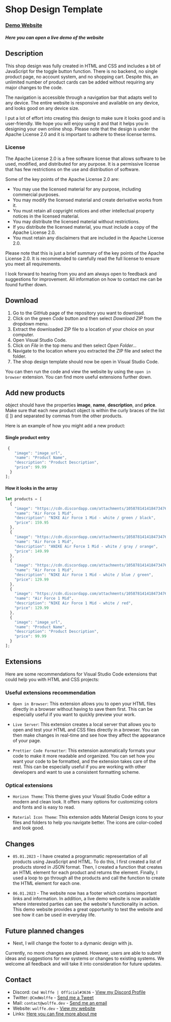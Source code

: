 # Shop Design Template

### [Demo Website](https://demo.wolffe.dev/shopdesign/)
 ##### Here you can open a live demo of the website



## Description 

This shop design was fully created in HTML and CSS and includes a bit of JavaScript for the toggle button function. There is no backend, no single product page, no account system, and no shopping cart. Despite this, an unlimited number of product cards can be added without requiring any major changes to the code.

The navigation is accessible through a navigation bar that adapts well to any device. The entire website is responsive and available on any device, and looks good on any device size.

I put a lot of effort into creating this design to make sure it looks good and is user-friendly. We hope you will enjoy using it and that it helps you in designing your own online shop. Please note that the design is under the Apache License 2.0 and it is important to adhere to these license terms.

### License 

The Apache License 2.0 is a free software license that allows software to be used, modified, and distributed for any purpose. It is a permissive license that has few restrictions on the use and distribution of software.

Some of the key points of the Apache License 2.0 are:

* You may use the licensed material for any purpose, including commercial purposes.
* You may modify the licensed material and create derivative works from it.
* You must retain all copyright notices and other intellectual property notices in the licensed material.
* You may distribute the licensed material without restrictions.
* If you distribute the licensed material, you must include a copy of the Apache License 2.0.
* You must retain any disclaimers that are included in the Apache License 2.0.

Please note that this is just a brief summary of the key points of the Apache License 2.0. It is recommended to carefully read the full license to ensure you meet all requirements.

I look forward to hearing from you and am always open to feedback and suggestions for improvement. All information on how to contact me can be found further down.


## Download

1. Go to the GitHub page of the repository you want to download.
2. Click on the green *Code* button and then select *Download ZIP* from the dropdown menu.
3. Extract the downloaded ZIP file to a location of your choice on your computer.
4. Open Visual Studio Code.
5. Click on *File* in the top menu and then select *Open Folder...*
6. Navigate to the location where you extracted the ZIP file and select the folder.
7. The shop design template should now be open in Visual Studio Code.

You can then run the code and view the website by using the `open in browser` extension. You can find more useful extensions further down.

## Add new products

object should have the properties **image**, **name**, **description**, and **price**. Make sure that each new product object is within the curly braces of the list ([ ]) and separated by commas from the other products.

Here is an example of how you might add a new product:


#### Single product entry
```javascript
 {
    "image": "image_url",
    "name": "Product Name",
    "description": "Product Description",
    "price": 99.99
  }
];
```

#### How it looks in the array
```javascript
let products = [
  {
    "image": "https://cdn.discordapp.com/attachments/1058781414184734760/1060579309720440863/shoe_1.png",
    "name": "Air Force 1 Mid",
    "description": "NIKE Air Force 1 Mid - white / green / black",
    "price": 159.95
  },
  {
    "image": "https://cdn.discordapp.com/attachments/1058781414184734760/1060579310152470698/shoe_2.png",
    "name": "Air Force 1 Mid",
    "description": "ANIKE Air Force 1 Mid - white / gray / orange",
    "price": 149.99
  },
  {
    "image": "https://cdn.discordapp.com/attachments/1058781414184734760/1060579310886469642/shoe_3.png",
    "name": "Air Force 1 Mid",
    "description": "NIKE Air Force 1 Mid - white / blue / green",
    "price": 129.99
  },
  {
    "image": "https://cdn.discordapp.com/attachments/1058781414184734760/1060579311364608000/shoe_4.png",
    "name": "Air Force 1 Mid",
    "description": "NIKE Air Force 1 Mid - white / red",
    "price": 129.99
  },
  {
    "image": "image_url",
    "name": "Product Name",
    "description": "Product Description",
    "price": 99.99
  }
];
```

## Extensions 

Here are some recommendations for Visual Studio Code extensions that could help you with HTML and CSS projects:

### Useful extensions recommendation

* `Open in Browser`: This extension allows you to open your HTML files directly in a browser without having to save them first. This can be especially useful if you want to quickly preview your work.

* `Live Server`: This extension creates a local server that allows you to open and test your HTML and CSS files directly in a browser. You can then make changes in real-time and see how they affect the appearance of your page.

* `Prettier Code Formatter`: This extension automatically formats your code to make it more readable and organized. You can set how you want your code to be formatted, and the extension takes care of the rest. This can be especially useful if you are working with other developers and want to use a consistent formatting scheme.

### Optical extensions

* `Horizon Theme`: This theme gives your Visual Studio Code editor a modern and clean look. It offers many options for customizing colors and fonts and is easy to read.

* `Material Icon Theme`: This extension adds Material Design icons to your files and folders to help you navigate better. The icons are color-coded and look good.


## Changes

* `05.01.2023` - I have created a programmatic representation of all products using JavaScript and HTML. To do this, I first created a list of products stored in JSON format. Then, I created a function that creates an HTML element for each product and returns the element. Finally, I used a loop to go through all the products and call the function to create the HTML element for each one.

* `06.01.2023` - The website now has a footer which contains important links and information. In addition, a live demo website is now available where interested parties can see the website's functionality in action. This demo website provides a great opportunity to test the website and see how it can be used in everyday life. 


## Future planned changes

* Next, I will change the footer to a dymanic design with js.

Currently, no more changes are planed. However, users are able to submit ideas and suggestions for new systems or changes to existing systems. We welcome all feedback and will take it into consideration for future updates.


## Contact

* Discord: `Cmd Wolffe | Official#3636` - [View my Discord Profile](https://discord.com/users/884114936622637136)
* Twitter: `@CmdWolffe` - [Send me a Tweet](https://twitter.com/CmdWolffe)
* Mail: `contact@wolffe.dev` - [Send me an email](mailto:contact@wolffe.dev)
* Website: `wolffe.dev` - [View my website](https://wolffe.dev)
* Links: [Here you can fine more about me](https://wolffe.dev/links)




